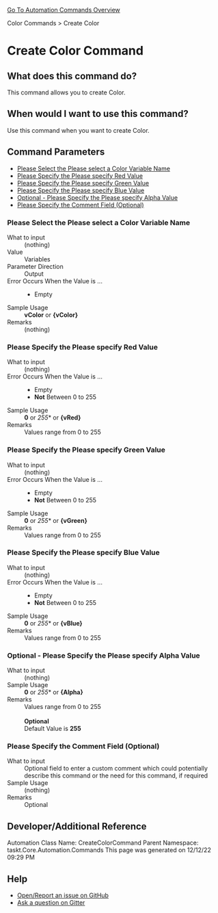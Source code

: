 <!--TITLE: Create Color Command -->
<!-- SUBTITLE: a command in the Color Commands group. -->
[Go To Automation Commands Overview](/automation-commands.md)


Color Commands &gt; Create Color


# Create Color Command


## What does this command do?
This command allows you to create Color.


## When would I want to use this command?
Use this command when you want to create Color.


## Command Parameters
- [Please Select the Please select a Color Variable Name](#param_0)
- [Please Specify the Please specify Red Value](#param_1)
- [Please Specify the Please specify Green Value](#param_2)
- [Please Specify the Please specify Blue Value](#param_3)
- [Optional - Please Specify the Please specify Alpha Value](#param_4)
- [Please Specify the Comment Field (Optional)](#param_5)


<a id="param_0"></a>
### Please Select the Please select a Color Variable Name


<dl>
<dt>What to input</dt><dd>(nothing)</dd>
<dt>Value</dt><dd>Variables</dd>
<dt>Parameter Direction</dt><dd>Output</dd><dt>Error Occurs When the Value is ...</dt><dd><ul>
<li>Empty</li>
</ul></dd><dt>Sample Usage</dt><dd><strong>vColor</strong> or <strong>{vColor}</strong></dd>
<dt>Remarks</dt><dd>(nothing)</dd>
</dl>




<a id="param_1"></a>
### Please Specify the Please specify Red Value


<dl>
<dt>What to input</dt><dd>(nothing)</dd>
<dt>Error Occurs When the Value is ...</dt><dd><ul>
<li>Empty</li>
<li><strong>Not</strong> Between 0 to 255</li>
</ul></dd><dt>Sample Usage</dt><dd><strong>0</strong> or <em>255</em>* or <strong>{vRed}</strong></dd>
<dt>Remarks</dt><dd>Values range from 0 to 255</dd>
</dl>




<a id="param_2"></a>
### Please Specify the Please specify Green Value


<dl>
<dt>What to input</dt><dd>(nothing)</dd>
<dt>Error Occurs When the Value is ...</dt><dd><ul>
<li>Empty</li>
<li><strong>Not</strong> Between 0 to 255</li>
</ul></dd><dt>Sample Usage</dt><dd><strong>0</strong> or <em>255</em>* or <strong>{vGreen}</strong></dd>
<dt>Remarks</dt><dd>Values range from 0 to 255</dd>
</dl>




<a id="param_3"></a>
### Please Specify the Please specify Blue Value


<dl>
<dt>What to input</dt><dd>(nothing)</dd>
<dt>Error Occurs When the Value is ...</dt><dd><ul>
<li>Empty</li>
<li><strong>Not</strong> Between 0 to 255</li>
</ul></dd><dt>Sample Usage</dt><dd><strong>0</strong> or <em>255</em>* or <strong>{vBlue}</strong></dd>
<dt>Remarks</dt><dd>Values range from 0 to 255</dd>
</dl>




<a id="param_4"></a>
### Optional - Please Specify the Please specify Alpha Value


<dl>
<dt>What to input</dt><dd>(nothing)</dd>
<dt>Sample Usage</dt><dd><strong>0</strong> or <em>255</em>* or <strong>{Alpha}</strong></dd>
<dt>Remarks</dt><dd>Values range from 0 to 255<br><br>
<strong>Optional</strong><br>Default Value is <strong>255</strong></dd>
</dl>




<a id="param_5"></a>
### Please Specify the Comment Field (Optional)


<dl>
<dt>What to input</dt><dd>Optional field to enter a custom comment which could potentially describe this command or the need for this command, if required</dd>
<dt>Sample Usage</dt><dd>(nothing)</dd>
<dt>Remarks</dt><dd>Optional</dd>
</dl>




## Developer/Additional Reference
Automation Class Name: CreateColorCommand
Parent Namespace: taskt.Core.Automation.Commands
This page was generated on 12/12/22 09:29 PM


## Help
- [Open/Report an issue on GitHub](https://github.com/rcktrncn/taskt/issues/new)
- [Ask a question on Gitter](https://gitter.im/taskt-rpa/Lobby)
